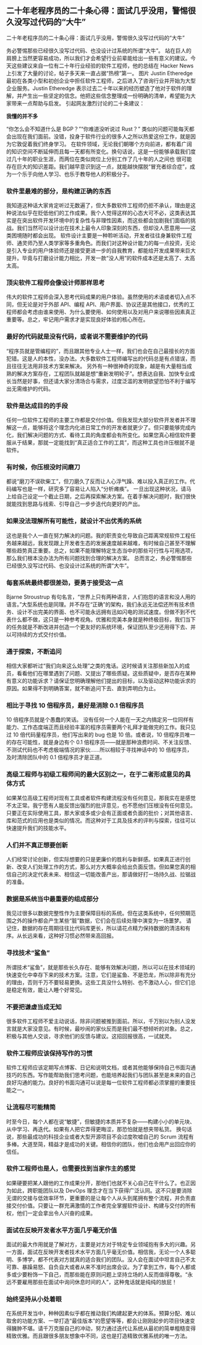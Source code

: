 ## 二十年老程序员的二十条心得：面试几乎没用，警惕很久没写过代码的“大牛”
二十年老程序员的二十条心得：面试几乎没用，警惕很久没写过代码的“大牛”

务必警惕那些已经很久没写过代码、也没设计过系统的所谓“大牛”。
站在巨人的肩膀上当然更容易成功，所以我们才会希望行业前辈能给出一些有意义的建议。今天这些建议来自一位有二十年行业经验的软件工程师，他的总结在 Hacker News 上引发了大量的讨论，帖子多天来一直占据“热榜”第一。
图片
Justin Etheredge 最初在各类小型和初创企业中担任软件工程师，之后进入了咨询行业并开始为大型企业服务。Justin Etheredge 表示过去二十年以来的经历塑造了他对于软件的理解，并产生出一些坚定的信念。他把这些信念整理成一份明确的清单，希望能为大家带来一点帮助与启发。
引起网友激烈讨论的二十条建议：

**我懂的并不多**

“你怎么会不知道什么是 BGP？”“你难道没听说过 Rust？”
类似的问题可能每天都会出现在我们面前。没错，投身于软件行业的很多人之所以热爱这份工作，就是因为它敦促着我们终身学习。
在软件领域，无论我们朝哪个方向前进，都有着广阔的知识空间不断延伸而且每一天都有所变化。换句话说，这是一份能够承载我们度过几十年的职业生涯，而两位在类似岗位上分别工作了几十年的人之间也 很可能存在巨大的知识差距。我们越早意识到这一点，就能越快摆脱“冒充者综合症”，成为一个乐于向他人学习、也乐于教导他人的积极分子。

### 软件里最难的部分，是构建正确的东西

我知道这种话大家肯定听过无数遍了，但大多数软件工程师仍拒不承认，理由是这种说法似乎在贬低他们的工作成果。我个人觉得这样的心态大可不必，这类表达其实是在突出软件开发环境中的复杂性与非理性因素，而这些都会加剧我们面临的挑战。我们当然可以设计出在技术上最令人印象深刻的东西，但却没人愿意用——这类困境随时都会出现。
软件设计主要是一种聆听活动，开发者往往身兼软件工程师、通灵师乃至人类学家等多重角色。而我们对这种设计能力的每一点投资，无论是引入专业的用户体验师还是接受更进一步的自我教育，都能给开发成果带来巨大提升。毕竟与打磨设计能力相比，开发一款“没人用”的软件成本还是太高了、太高太高。

### 顶尖软件工程师会像设计师那样思考

伟大的软件工程师会深入思考代码成果的用户体验。虽然使用的术语或者切入点不同，但无论是对于外部 API、编程 API、用户界面、协议还是其他接口，优秀的工程师都会考虑由谁来使用、为什么要使用、如何使用以及对用户来说哪些因素真正重要等。总之，牢记用户需求才是实现良好体验的核心所在。

### 最好的代码就是没有代码，或者说不需要维护的代码

“程序员就是管编程的”，而且跟其他专业人士一样，我们也会在自己最擅长的方面犯错。这是人的本性，没办法。大多数软件工程师编写出的代码总是有点错误，而且往往无法用非技术方案来解决。
另外有一种很神奇的现象，越是有大量相当成熟的解决方案存在，工程团队就越是想“重新发明轮子”。想表达自我、加快专业成长当然是好事，但还请大家分清场合与需求，过度泛滥的发明欲望恐怕不利于编写出无需维护的代码。

### 软件是达成目的的手段

任何一位软件工程师的主要工作都是交付价值。但我发现大部分软件开发者并不理解这一点，能够将这个理念内化进日常工作的开发者就更少了。但只要能够完成内化，我们解决问题的方式、看待工具的角度都会有所变化。如果您真心相信软件要服从于结果，那就一定能找到“真正适合工作的工具”，而这种工具也许压根就不是软件。

### 有时候，你压根没时间磨刀

都说“磨刀不误砍柴工”，但刀磨久了反而让人心浮气躁、难以投入真正的工作。代码编写也是一样，研究多了容易让人陷入“分析瘫痪”。
一旦出现这种状况，请马上给自己设定一个截止日期，之后再探索解决方案。在着手解决问题时，我们很快就能找到思路与线索、引导自己一步步迭代向更好的产出。

### 如果没法理解所有可能性，就设计不出优秀的系统

这也是我个人一直在努力解决的问题。我的职责变化导致自己距离常规软件工程任务越来越远，我发现跟上开发者生态的发展速度越来越难，有时候自己甚至不理解哪些趋势真正重要。总之，如果不能理解特定生态当中的那些可行性与可用选项，那么我们根本没办法为所有问题找到合理的解决方案。
总而言之，务必警惕那些已经很久没写过代码、也没设计过系统的所谓“大牛”。

### 每套系统最终都很差劲，要勇于接受这一点

Bjarne Stroustrup 有句名言，“世界上只有两种语言，人们抱怨的语言和没人用的语言。”大型系统也是同理。并不存在“正确”的架构，我们永远无法偿还所有技术债务、设计不出完美的界面、也不可能永远拥有迅如闪电的测试速度。但做不到不代表什么都不做，这只是一种参考视角。优雅和完美本身就是种终极目标，我们当下的任务就是不断改进并创造一个更友好的系统环境，保证团队至少还用得下去、并以可持续的方式交付价值。

### 通于探索，不断追问

相信大家都听过“我们向来这么处理”之类的鬼话。这时候请关注那些新加入的成员，看看他们在哪里遇到了问题、又提出了哪些质疑。这些质疑中，是否存在某种有意义的功能诉求？请保证您明确理解他们提出的目标，以及驱动这种功能诉求的原因。如果得不到明确答案，就不断追问下去、直到弄明白为止。

### 相比于寻找 10 倍程序员，最好是消除 0.1 倍程序员

10 倍程序员就是个愚蠢的笑话。
没有任何一个人能在一天之内搞定另一位同样有能力、工作态度端正而且经验丰富的程序员需要两个礼拜才能做完的工作。我只见过 10 倍代码量程序员，他们写出来的 bug 也是 10 倍。或者说，10 倍程序员唯一的存在可能性，就是身边有个 0.1 倍程序员——就是那种浪费时间、不关注反馈、不测试代码也不考虑极端情况的家伙……所以相较于寻找神话中的 10 倍程序员，及时清除团队中的 0.1 倍程序员才是正道。

### 高级工程师与初级工程师间的最大区别之一，在于二者形成意见的具体方式

如果某位高级工程师对现有工具或者软件构建流程没有任何意见，那我实在是感觉不太正常。我宁愿有人能反馈出强烈的批评意见，也不愿他们压根没有任何意见。只要正在实际使用工具，那大家或多或少会有正面或者负面的批价；对其他语言、库和范式的应用也是类似的情况。而这种对于工具及技术的评判与探索，往往可以快速提升我们的技能水平。

### 人们并不真正想要创新

人们经常讨论创新，但实际想要的只是更廉价的胜利与新鲜感。如果真正进行创新、改变人们处理工作的方式，那么对方大概率会给出负面反馈。但如果您真的相信自己的决定代表未来、相信这一切能改善产出，那请做好打一场持久战、拉锯战的准备。

### 数据是系统当中最重要的组成部分

我见过很多以数据完整性作为主要保障目标的系统。但在这类系统中，任何预期范围之外的操作都会产生某些“脏”数据，它们会在后续处理中演变为一场噩梦。
请记住，数据的存在周期往往比代码库更长，所以请花点精力保持数据的清洁和有序。从长远来看，这种好习惯必然带来高回报。

### 寻找技术“鲨鱼”

所谓技术“鲨鱼”，就是那些长久存在、能够有效解决问题，所以可以在技术领域的快速变化中幸存下来的技术方案。注意，它们是鲨鱼、不是恐龙，所以除非有充分的理由，否则千万不要轻易更换。这些工具没什么特别、也不激动人心，但它们总是稳定有效，能让人睡个好常见。

### 不要把谦虚当成无知

很多软件工程师不爱主动说话，除非问题被推到面前。所以，千万别以为别人没发言就是大家没意见。有时候，最吵闹的家伙反而是我们最不想倾听的对象。总之，积极与其他人交谈，寻求他们的反馈与建议。这招回报很高，一试就灵。

### 软件工程师应该保持写作的习惯

软件工程师应该定期写点博客、日记和说明文档，或者其他能够保持自己书面沟通技巧的东西。写作能帮助我们思考问题，也能培养起我们与团队甚至是未来的自己良好沟通的能力。良好的书面沟通可以说是每一位软件工程师都必须掌握的重要技能之一。

### 让流程尽可能精简

时至今日，每个人都在说“敏捷”，但敏捷的本质并不复杂——构建小小的单元块、从中学习、再迭代。如果有人把它弄得更晦涩，那恐怕就是想夹带私货。
换句话说，那些最成功的科技企业或者大型开源项目不会过度吹嘘自己的 Scrum 流程有多棒。大道至简，精益才是成功的关键。相信你的团队，他们也会用产出回应你的信任。

### 软件工程师也是人，也需要找到当家作主的感觉

如果硬要把某人跟他的工作成果分开，那他们也就不关心自己在干什么了。也正因为如此，跨职能团队以及 DevOps 理念才在当下获得广泛认同。这不只是要消除无谓的交接与低效率环节，更重要的是让每个人从头到尾拥有整个流程，并负责直接交付价值。只要让一群充满激情的工作者完全掌握软件设计、构建与交付的所有权，他们一定会拿出令人兴奋的成果。

### 面试在反映开发者水平方面几乎毫无价值

面试的最大作用就是了解对方，主要是对方对于特定专业领域抱有多大的兴趣。另一方面，面试在反映开发者技术水平方面几乎毫无价值。相信我，无论一个人多聪明、多博学，都不代表对方就真的适合我们的团队。没人会在面试中坦言自己不太可靠、暴躁易怒、自负自大或者从来不准时出席会议。为了拿到工作，每个人都或多或少要粉饰一下自己，而那些能在原则问题上坚持立场的人反而值得尊敬。“永远不要雇用那些在面试中询问休息时间的人”，这种鬼话就是纯纯的放屁！

### 始终坚持从小处着眼

在系统开发当中，种种因素似乎都在推动我们构建起更大的体系。预算分配、难以取舍的功能方案、一举打造“最佳版本”的愿望等等，都会让刚刚起步的项目快速变得臃肿不堪。请千万克服自己的冲动，努力通过迭代让系统从最初的简单粗糙变得精致优雅。而且跟很多朋友想象中不同，这也是打造精致优雅系统的唯一方法。